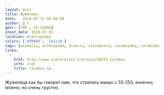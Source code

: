 ```yaml
---
layout: post
title: Жужелица
date:   2016-07-11 00:00:00
author: Д.Г.
gear: [70D , 55-250mm]
shoot_date: 2016-07-02
location: Агрогородок
colors: ['070605', '1e1c19']
tags: [animalia, arthropoda, insecta, coleoptera, caraboidea, carabidae, carabus]
links:
  -
    href: http://www.inaturalist.org/taxa/56553-Carabus
    info: inat
    title: Carabus sp.
---
```


Жужелица как бы говорит нам, что стрелять макро с 55-250, конечно, можно, но очень грустно.
